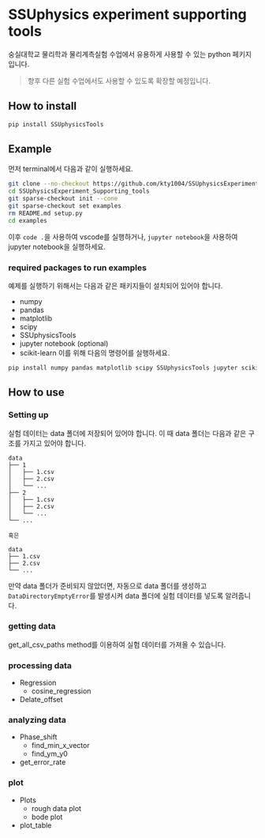 # SSUphysics experiment supporting tools
숭실대학교 물리학과 물리계측실험 수업에서 유용하게 사용할 수 있는 python 페키지입니다.

> 향후 다른 실험 수업에서도 사용할 수 있도록 확장할 예정입니다.

## How to install
```zsh
pip install SSUphysicsTools
```

## Example
먼저 terminal에서 다음과 같이 실행하세요.
```zsh
git clone --no-checkout https://github.com/kty1004/SSUphysicsExperiment_Supporting_tools.git
cd SSUphysicsExperiment_Supporting_tools
git sparse-checkout init --cone
git sparse-checkout set examples
rm README.md setup.py
cd examples
```
이후 `code .`을 사용하여 vscode를 실행하거나, `jupyter notebook`을 사용하여 jupyter notebook을 실행하세요.
### required packages to run examples
예제를 실행하기 위해서는 다음과 같은 패키지들이 설치되어 있어야 합니다.
- numpy
- pandas
- matplotlib
- scipy
- SSUphysicsTools
- jupyter notebook (optional)
- scikit-learn
이를 위해 다음의 명령어를 실행하세요.
```zsh
pip install numpy pandas matplotlib scipy SSUphysicsTools jupyter scikit-learn
```

## How to use
### Setting up
실험 데이터는 data 폴더에 저장되어 있어야 합니다. 이 때 data 폴더는 다음과 같은 구조를 가지고 있어야 합니다.
```
data
├── 1
│   ├── 1.csv
│   ├── 2.csv
│   └── ...
├── 2
│   ├── 1.csv
│   ├── 2.csv
│   └── ...
└── ...

혹은

data
├── 1.csv
├── 2.csv
└── ...
```
만약 data 폴더가 준비되지 않았더면, 자동으로 data 폴더를 생성하고 `DataDirectoryEmptyError`를 발생시켜 data 폴더에 실험 데이터를 넣도록 알려줍니다.

### getting data
get_all_csv_paths method를 이용하여 실험 데이터를 가져올 수 있습니다.

### processing data
- Regression
    - cosine_regression
- Delate_offset
### analyzing data
- Phase_shift
    - find_min_x_vector
    - find_ym_y0
- get_error_rate
### plot
- Plots
    - rough data plot
    - bode plot
- plot_table